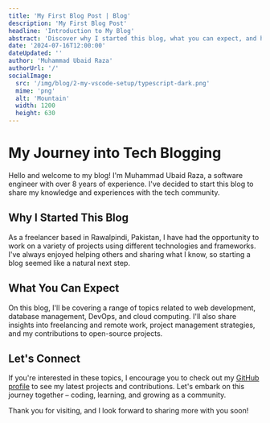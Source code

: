 ```yaml
---
title: 'My First Blog Post | Blog'
description: 'My First Blog Post'
headline: 'Introduction to My Blog'
abstract: 'Discover why I started this blog, what you can expect, and how we can connect as a community.'
date: '2024-07-16T12:00:00'
dateUpdated: ''
author: 'Muhammad Ubaid Raza'
authorUrl: '/'
socialImage:
  src: '/img/blog/2-my-vscode-setup/typescript-dark.png'
  mime: 'png'
  alt: 'Mountain'
  width: 1200
  height: 630
---
```


# My Journey into Tech Blogging

Hello and welcome to my blog! I'm Muhammad Ubaid Raza, a software engineer with over 8 years of experience. I've decided to start this blog to share my knowledge and experiences with the tech community.

## Why I Started This Blog

As a freelancer based in Rawalpindi, Pakistan, I have had the opportunity to work on a variety of projects using different technologies and frameworks. I've always enjoyed helping others and sharing what I know, so starting a blog seemed like a natural next step.

## What You Can Expect

On this blog, I'll be covering a range of topics related to web development, database management, DevOps, and cloud computing. I'll also share insights into freelancing and remote work, project management strategies, and my contributions to open-source projects.

## Let's Connect

If you're interested in these topics, I encourage you to check out my [GitHub profile](https://github.com/) to see my latest projects and contributions. Let's embark on this journey together – coding, learning, and growing as a community.

Thank you for visiting, and I look forward to sharing more with you soon!
